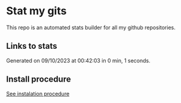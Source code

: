 # Stat my gits

This repo is an automated stats builder for all my github repositories.

## Links to stats


Generated on 09/10/2023 at 00:42:03 in 0 min, 1 seconds.

## Install procedure

[See instalation procedure](./src/install.md)
